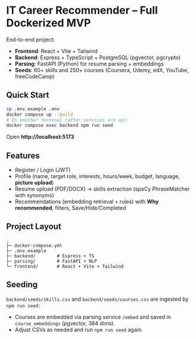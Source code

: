 # IT Career Recommender – Full Dockerized MVP

End-to-end project:
- **Frontend**: React + Vite + Tailwind
- **Backend**: Express + TypeScript + PostgreSQL (pgvector, pgcrypto)
- **Parsing**: FastAPI (Python) for resume parsing + embeddings
- **Seeds**: 60+ skills and 250+ courses (Coursera, Udemy, edX, YouTube, freeCodeCamp)

## Quick Start
```bash
cp .env.example .env
docker compose up --build
# In another terminal (after services are up):
docker compose exec backend npm run seed
```
Open **http://localhost:5173**

## Features
- Register / Login (JWT)
- Profile (name, target role, interests, hours/week, budget, language, **picture upload**)
- Resume upload (PDF/DOCX) → skills extraction (spaCy PhraseMatcher with synonyms)
- Recommendations (embedding retrieval + rules) with **Why recommended**, filters, Save/Hide/Completed

## Project Layout
```
.
├─ docker-compose.yml
├─ .env.example
├─ backend/        # Express + TS
├─ parsing/        # FastAPI + NLP
└─ frontend/       # React + Vite + Tailwind
```

## Seeding
`backend/seeds/skills.csv` and `backend/seeds/courses.csv` are ingested by `npm run seed`:
- Courses are embedded via parsing service `/embed` and saved in `course_embeddings` (pgvector, 384 dims).
- Adjust CSVs as needed and run `npm run seed` again.
